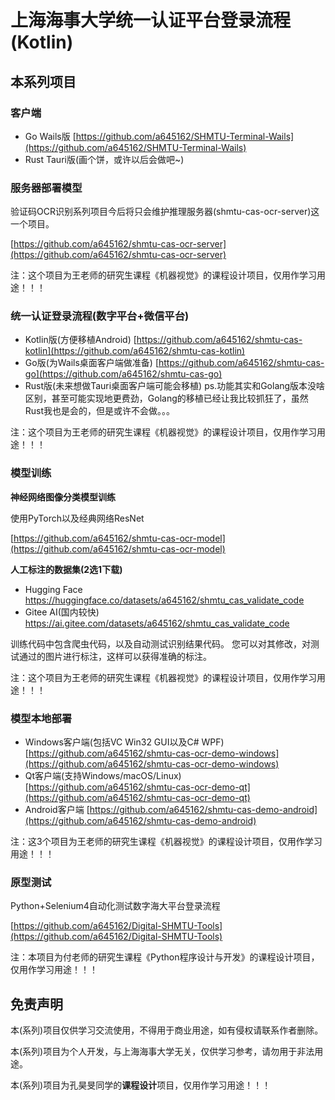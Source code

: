 # 上海海事大学统一认证平台登录流程(Kotlin)

## 本系列项目

### 客户端

* Go Wails版
  [https://github.com/a645162/SHMTU-Terminal-Wails](https://github.com/a645162/SHMTU-Terminal-Wails)
* Rust Tauri版(画个饼，或许以后会做吧~)

### 服务器部署模型

验证码OCR识别系列项目今后将只会维护推理服务器(shmtu-cas-ocr-server)这一个项目。

[https://github.com/a645162/shmtu-cas-ocr-server](https://github.com/a645162/shmtu-cas-ocr-server)

注：这个项目为王老师的研究生课程《机器视觉》的课程设计项目，仅用作学习用途！！！

### 统一认证登录流程(数字平台+微信平台)

* Kotlin版(方便移植Android)
  [https://github.com/a645162/shmtu-cas-kotlin](https://github.com/a645162/shmtu-cas-kotlin)
* Go版(为Wails桌面客户端做准备)
  [https://github.com/a645162/shmtu-cas-go](https://github.com/a645162/shmtu-cas-go)
* Rust版(未来想做Tauri桌面客户端可能会移植)
  ps.功能其实和Golang版本没啥区别，甚至可能实现地更费劲，Golang的移植已经让我比较抓狂了，虽然Rust我也是会的，但是或许不会做。。。

注：这个项目为王老师的研究生课程《机器视觉》的课程设计项目，仅用作学习用途！！！

### 模型训练

**神经网络图像分类模型训练**

使用PyTorch以及经典网络ResNet

[https://github.com/a645162/shmtu-cas-ocr-model](https://github.com/a645162/shmtu-cas-ocr-model)

**人工标注的数据集(2选1下载)**

* Hugging Face
  https://huggingface.co/datasets/a645162/shmtu_cas_validate_code
* Gitee AI(国内较快)
  https://ai.gitee.com/datasets/a645162/shmtu_cas_validate_code

训练代码中包含爬虫代码，以及自动测试识别结果代码。
您可以对其修改，对测试通过的图片进行标注，这样可以获得准确的标注。

注：这个项目为王老师的研究生课程《机器视觉》的课程设计项目，仅用作学习用途！！！

### 模型本地部署

* Windows客户端(包括VC Win32 GUI以及C# WPF)
  [https://github.com/a645162/shmtu-cas-ocr-demo-windows](https://github.com/a645162/shmtu-cas-ocr-demo-windows)
* Qt客户端(支持Windows/macOS/Linux)
  [https://github.com/a645162/shmtu-cas-ocr-demo-qt](https://github.com/a645162/shmtu-cas-ocr-demo-qt)
* Android客户端
  [https://github.com/a645162/shmtu-cas-demo-android](https://github.com/a645162/shmtu-cas-demo-android)

注：这3个项目为王老师的研究生课程《机器视觉》的课程设计项目，仅用作学习用途！！！

### 原型测试

Python+Selenium4自动化测试数字海大平台登录流程

[https://github.com/a645162/Digital-SHMTU-Tools](https://github.com/a645162/Digital-SHMTU-Tools)

注：本项目为付老师的研究生课程《Python程序设计与开发》的课程设计项目，仅用作学习用途！！！

## 免责声明

本(系列)项目仅供学习交流使用，不得用于商业用途，如有侵权请联系作者删除。

本(系列)项目为个人开发，与上海海事大学无关，仅供学习参考，请勿用于非法用途。

本(系列)项目为孔昊旻同学的**课程设计**项目，仅用作学习用途！！！
